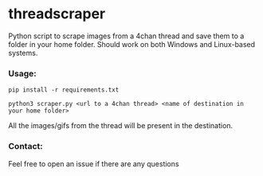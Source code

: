 # threadscraper
Python script to scrape images from a 4chan thread and save them to a folder in your home folder. Should work on both Windows and Linux-based systems.

### Usage:
`pip install -r requirements.txt`

`python3 scraper.py <url to a 4chan thread> <name of destination in your home folder>`

All the images/gifs from the thread will be present in the destination.

### Contact:
Feel free to open an issue if there are any questions

